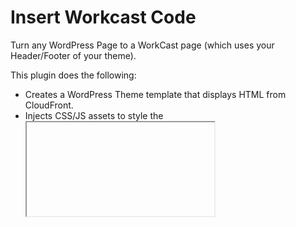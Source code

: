 # Insert Workcast Code
Turn any WordPress Page to a WorkCast page (which uses your Header/Footer of your theme).

This plugin does the following:
- Creates a WordPress Theme template that displays HTML from CloudFront.
- Injects CSS/JS assets to style the <iframe> in the WordPress template page for mobile responsiveness.
- Injects a theme template as "WorkCast" template page to your existing theme.

WorkCast has a specific jquery version that needs to be loaded into the header.  To accomplish this, a theme template must be selected as "WorkCast" on a WordPress page so it will take over the main body content of the page and inject a <iframe> to take care of encapsulating the dependencies.

# Credits
The following algorithms have contributed to the development of this plugin.
- [Header and Footer Scripts](https://github.com/anandkumar/header-and-footer-scripts)
- [WordPress Page Templater by WPExplorer.com](https://github.com/wpexplorer/page-templater)
- [WordPress.com Codex](https://codex.wordpress.org/)